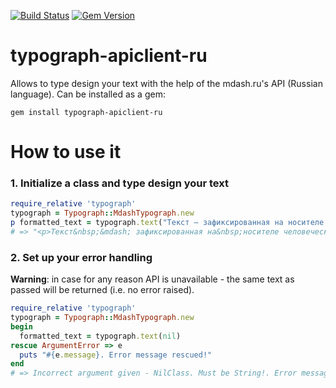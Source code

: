 [![Build Status](https://travis-ci.org/adancedwin/typograph-apiclient-ru.svg?branch=master)](https://travis-ci.org/adancedwin/typograph-apiclient-ru)
[![Gem Version](https://badge.fury.io/rb/typograph-apiclient-ru.svg)](https://badge.fury.io/rb/typograph-apiclient-ru)

# typograph-apiclient-ru
Allows to type design your text with the help of the mdash.ru's API (Russian language).
Can be installed as a gem:
```
gem install typograph-apiclient-ru
```

# How to use it

### 1. Initialize a class and type design your text

```ruby
require_relative 'typograph'
typograph = Typograph::MdashTypograph.new
p formatted_text = typograph.text("Текст — зафиксированная на носителе человеческая мысль.")
# => "<p>Текст&nbsp;&mdash; зафиксированная на&nbsp;носителе человеческая мысль.</p>"
```

### 2. Set up your error handling
**Warning**: in case for any reason API is unavailable - the same text as passed will be returned (i.e. no error raised).

```ruby
require_relative 'typograph'
typograph = Typograph::MdashTypograph.new
begin
  formatted_text = typograph.text(nil)
rescue ArgumentError => e
  puts "#{e.message}. Error message rescued!"
end
# => Incorrect argument given - NilClass. Must be String!. Error message rescued!
```
